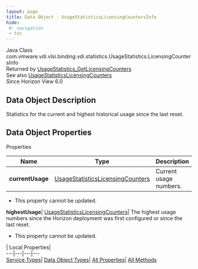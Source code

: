```yaml
---
layout: page
title: Data Object - UsageStatisticsLicensingCountersInfo
hide:
 #- navigation
 - toc
---
```






Java Class
    com.vmware.vdi.vlsi.binding.vdi.statistics.UsageStatistics.LicensingCountersInfo  
Returned by
     [UsageStatistics_GetLicensingCounters](vdi.statistics.UsageStatistics.md#getLicensingCounters)  
See also
     [UsageStatisticsLicensingCounters](vdi.statistics.UsageStatistics.LicensingCounters.md)  
Since 
    Horizon View 6.0

## Data Object Description 

Statistics for the current and highest historical usage since the last reset. 

## Data Object Properties

Properties

Name |  Type |  Description   
---|---|---  
**currentUsage**| [UsageStatisticsLicensingCounters](vdi.statistics.UsageStatistics.LicensingCounters.md)|  Current usage numbers.   


* This property cannot be updated.

  
**highestUsage**| [UsageStatisticsLicensingCounters](vdi.statistics.UsageStatistics.LicensingCounters.md)|  The highest usage numbers since the Horizon deployment was first configured or since the last reset.   


* This property cannot be updated.

  
  
  
 | Local Properties|   
---|---|---|---  
[Service Types](index-mo_types.md)| [Data Object Types](index-do_types.md)| [All Properties](index-properties.md)| [All Methods](index-methods.md)  
  
  

